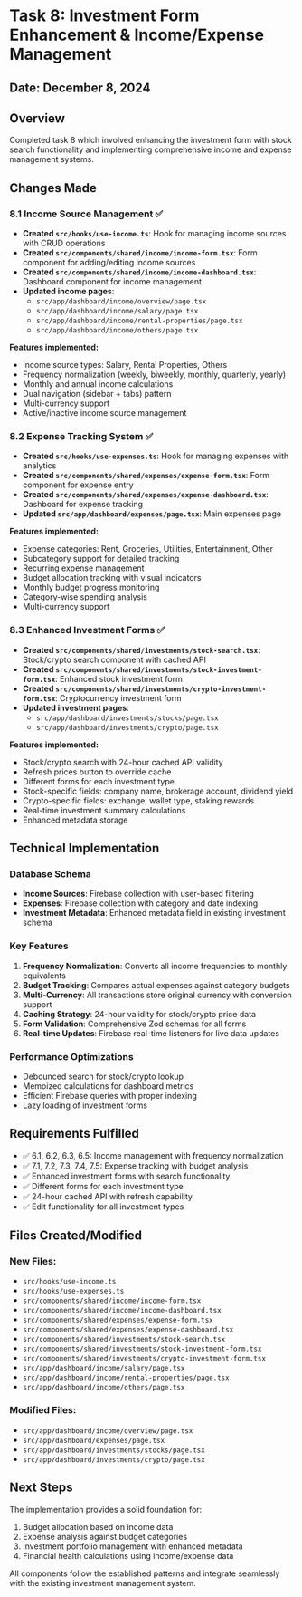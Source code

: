 # Task 8: Investment Form Enhancement & Income/Expense Management

## Date: December 8, 2024

## Overview
Completed task 8 which involved enhancing the investment form with stock search functionality and implementing comprehensive income and expense management systems.

## Changes Made

### 8.1 Income Source Management ✅
- **Created `src/hooks/use-income.ts`**: Hook for managing income sources with CRUD operations
- **Created `src/components/shared/income/income-form.tsx`**: Form component for adding/editing income sources
- **Created `src/components/shared/income/income-dashboard.tsx`**: Dashboard component for income management
- **Updated income pages**: 
  - `src/app/dashboard/income/overview/page.tsx`
  - `src/app/dashboard/income/salary/page.tsx`
  - `src/app/dashboard/income/rental-properties/page.tsx`
  - `src/app/dashboard/income/others/page.tsx`

**Features implemented:**
- Income source types: Salary, Rental Properties, Others
- Frequency normalization (weekly, biweekly, monthly, quarterly, yearly)
- Monthly and annual income calculations
- Dual navigation (sidebar + tabs) pattern
- Multi-currency support
- Active/inactive income source management

### 8.2 Expense Tracking System ✅
- **Created `src/hooks/use-expenses.ts`**: Hook for managing expenses with analytics
- **Created `src/components/shared/expenses/expense-form.tsx`**: Form component for expense entry
- **Created `src/components/shared/expenses/expense-dashboard.tsx`**: Dashboard for expense tracking
- **Updated `src/app/dashboard/expenses/page.tsx`**: Main expenses page

**Features implemented:**
- Expense categories: Rent, Groceries, Utilities, Entertainment, Other
- Subcategory support for detailed tracking
- Recurring expense management
- Budget allocation tracking with visual indicators
- Monthly budget progress monitoring
- Category-wise spending analysis
- Multi-currency support

### 8.3 Enhanced Investment Forms ✅
- **Created `src/components/shared/investments/stock-search.tsx`**: Stock/crypto search component with cached API
- **Created `src/components/shared/investments/stock-investment-form.tsx`**: Enhanced stock investment form
- **Created `src/components/shared/investments/crypto-investment-form.tsx`**: Cryptocurrency investment form
- **Updated investment pages**: 
  - `src/app/dashboard/investments/stocks/page.tsx`
  - `src/app/dashboard/investments/crypto/page.tsx`

**Features implemented:**
- Stock/crypto search with 24-hour cached API validity
- Refresh prices button to override cache
- Different forms for each investment type
- Stock-specific fields: company name, brokerage account, dividend yield
- Crypto-specific fields: exchange, wallet type, staking rewards
- Real-time investment summary calculations
- Enhanced metadata storage

## Technical Implementation

### Database Schema
- **Income Sources**: Firebase collection with user-based filtering
- **Expenses**: Firebase collection with category and date indexing
- **Investment Metadata**: Enhanced metadata field in existing investment schema

### Key Features
1. **Frequency Normalization**: Converts all income frequencies to monthly equivalents
2. **Budget Tracking**: Compares actual expenses against category budgets
3. **Multi-Currency**: All transactions store original currency with conversion support
4. **Caching Strategy**: 24-hour validity for stock/crypto price data
5. **Form Validation**: Comprehensive Zod schemas for all forms
6. **Real-time Updates**: Firebase real-time listeners for live data updates

### Performance Optimizations
- Debounced search for stock/crypto lookup
- Memoized calculations for dashboard metrics
- Efficient Firebase queries with proper indexing
- Lazy loading of investment forms

## Requirements Fulfilled
- ✅ 6.1, 6.2, 6.3, 6.5: Income management with frequency normalization
- ✅ 7.1, 7.2, 7.3, 7.4, 7.5: Expense tracking with budget analysis
- ✅ Enhanced investment forms with search functionality
- ✅ Different forms for each investment type
- ✅ 24-hour cached API with refresh capability
- ✅ Edit functionality for all investment types

## Files Created/Modified
### New Files:
- `src/hooks/use-income.ts`
- `src/hooks/use-expenses.ts`
- `src/components/shared/income/income-form.tsx`
- `src/components/shared/income/income-dashboard.tsx`
- `src/components/shared/expenses/expense-form.tsx`
- `src/components/shared/expenses/expense-dashboard.tsx`
- `src/components/shared/investments/stock-search.tsx`
- `src/components/shared/investments/stock-investment-form.tsx`
- `src/components/shared/investments/crypto-investment-form.tsx`
- `src/app/dashboard/income/salary/page.tsx`
- `src/app/dashboard/income/rental-properties/page.tsx`
- `src/app/dashboard/income/others/page.tsx`

### Modified Files:
- `src/app/dashboard/income/overview/page.tsx`
- `src/app/dashboard/expenses/page.tsx`
- `src/app/dashboard/investments/stocks/page.tsx`
- `src/app/dashboard/investments/crypto/page.tsx`

## Next Steps
The implementation provides a solid foundation for:
1. Budget allocation based on income data
2. Expense analysis against budget categories
3. Investment portfolio management with enhanced metadata
4. Financial health calculations using income/expense data

All components follow the established patterns and integrate seamlessly with the existing investment management system.